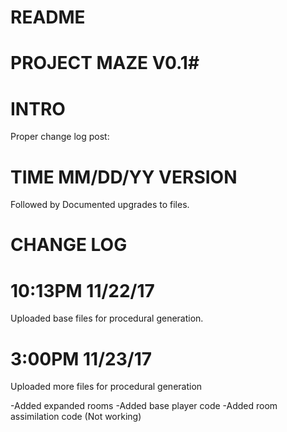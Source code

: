 # README #

# PROJECT MAZE V0.1#

# INTRO #

Proper change log post:

# TIME MM/DD/YY VERSION #

Followed by Documented upgrades to files.

# CHANGE LOG #

# 10:13PM 11/22/17 #

Uploaded base files for procedural generation.

# 3:00PM 11/23/17 #

Uploaded more files for procedural generation

-Added expanded rooms
-Added base player code
-Added room assimilation code (Not working)
